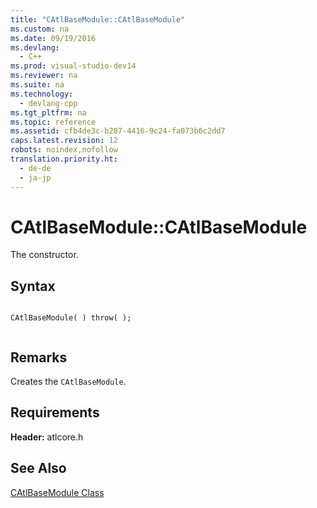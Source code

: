 ```yaml
---
title: "CAtlBaseModule::CAtlBaseModule"
ms.custom: na
ms.date: 09/19/2016
ms.devlang: 
  - C++
ms.prod: visual-studio-dev14
ms.reviewer: na
ms.suite: na
ms.technology: 
  - devlang-cpp
ms.tgt_pltfrm: na
ms.topic: reference
ms.assetid: cfb4de3c-b287-4416-9c24-fa073b6c2dd7
caps.latest.revision: 12
robots: noindex,nofollow
translation.priority.ht: 
  - de-de
  - ja-jp
---
```

# CAtlBaseModule::CAtlBaseModule
The constructor.  
  
## Syntax  
  
```  
  
CAtlBaseModule( ) throw( );  
  
```  
  
## Remarks  
 Creates the `CAtlBaseModule`.  
  
## Requirements  
 **Header:** atlcore.h  
  
## See Also  
 [CAtlBaseModule Class](../vs140/CAtlBaseModule-Class.md)